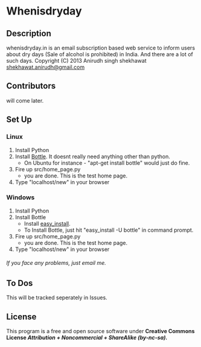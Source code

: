 # Whenisdryday

## Description
whenisdryday.in is an email subscription based web service to inform users 
about dry days (Sale of alcohol is prohibited) in India.
And there are a lot of such days.
Copyright (C) 2013  Anirudh singh shekhawat shekhawat.anirudh@gmail.com

## Contributors
will come later.

## Set Up
### Linux
1. Install Python
2. Install [Bottle](http://bottlepy.org). It doesnt really need anything other than python.
	* On Ubuntu for instance - "apt-get install bottle" would just do fine.
3. Fire up src/home_page.py
	* you are done. This is the test home page.
4. Type "localhost/new" in your browser

### Windows
1. Install Python
2. Install Bottle
	* Install [easy_install](https://pypi.python.org/pypi/setuptools#windows).
	* To Install Bottle, just hit "easy_install -U bottle" in command prompt.
3. Fire up src/home_page.py
	* you are done. This is the test home page.
4. Type "localhost/new" in your browser

###### If you face any problems, just email me.

## To Dos
This will be tracked seperately in Issues.

## License
This program is a free and open source software under **Creative Commons License _Attribution + Noncommercial + ShareAlike (by-nc-sa)._**
